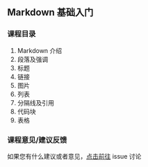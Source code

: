 ## Markdown 基础入门

### 课程目录

1. Markdown 介绍
2. 段落及强调
3. 标题
4. 链接
5. 图片
6. 列表
7. 分隔线及引用
8. 代码块
9. 表格

### 课程意见/建议反馈

如果您有什么建议或者意见，[点击前往](https://codechina.csdn.net/codechina_dev/markdown-course-template/-/issues/1) issue 讨论

